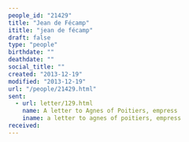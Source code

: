 ```yaml
---
people_id: "21429"
title: "Jean de Fécamp"
ititle: "jean de fécamp"
draft: false
type: "people"
birthdate: ""
deathdate: ""
social_title: ""
created: "2013-12-19"
modified: "2013-12-19"
url: "/people/21429.html"
sent:
  - url: letter/129.html
    name: A letter to Agnes of Poitiers, empress
    iname: a letter to agnes of poitiers, empress
received:
---
```

